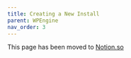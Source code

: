 ```yaml
---
title: Creating a New Install
parent: WPEngine
nav_order: 3
---
```

This page has been moved to [Notion.so](https://www.notion.so/WPEngine-f2f4830b3bba4fb0808bbb5889b53b2a)

